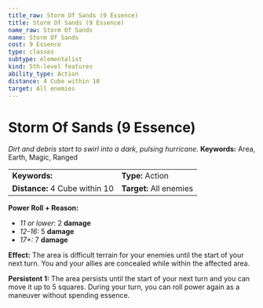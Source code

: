 ```yaml
---
title_raw: Storm Of Sands (9 Essence)
title: Storm Of Sands (9 Essence)
name_raw: Storm Of Sands
name: Storm Of Sands
cost: 9 Essence
type: classes
subtype: elementalist
kind: 5th-level features
ability_type: Action
distance: 4 Cube within 10
target: All enemies
---
```


# Storm Of Sands (9 Essence)

*Dirt and debris start to swirl into a dark, pulsing hurricane.* **Keywords:** Area, Earth, Magic, Ranged

|                                |                         |
| :----------------------------- | :---------------------- |
| **Keywords:**                  | **Type:** Action        |
| **Distance:** 4 Cube within 10 | **Target:** All enemies |

**Power Roll + Reason:**

- *11 or lower*: 2 **damage**
- *12-16:* 5 **damage**
- *17+:* 7 **damage**

**Effect:** The area is difficult terrain for your enemies until the start of your next turn. You and your allies are concealed while within the affected area.

**Persistent 1:** The area persists until the start of your next turn and you can move it up to 5 squares. During your turn, you can roll power again as a maneuver without spending essence.
